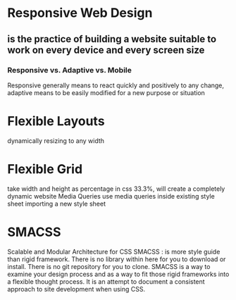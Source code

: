 # Responsive Web Design

## is the practice of building a website suitable to work on every device and every screen size

### Responsive vs. Adaptive vs. Mobile
Responsive generally means to react quickly and positively to any change, adaptive means to be easily modified for a new purpose or situation

# Flexible Layouts
dynamically resizing to any width

# Flexible Grid
take width and height as percentage in css 33.3%, will create a completely dynamic website Media Queries use media queries inside existing style sheet importing a new style sheet

# SMACSS 
Scalable and Modular Architecture for CSS SMACSS  : is more style guide than rigid framework. There is no library within here for you to download or install. There is no git repository for you to clone. SMACSS is a way to examine your design process and as a way to fit those rigid frameworks into a flexible thought process. It is an attempt to document a consistent approach to site development when using CSS.